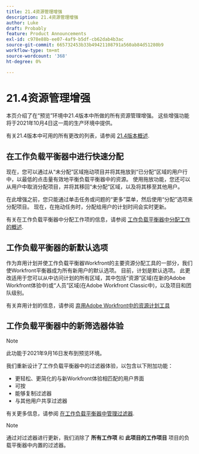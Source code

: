 ```yaml
---
title: 21.4资源管理增强
description: 21.4资源管理增强
author: Luke
draft: Probably
feature: Product Announcements
exl-id: c978e88b-ee07-4af9-b5df-cb62dab4b3ac
source-git-commit: 665732453b33b49421108791a560ab84d51280b9
workflow-type: tm+mt
source-wordcount: '368'
ht-degree: 0%

---
```


# 21.4资源管理增强

本页介绍了在“预览”环境中21.4版本中所做的所有资源管理增强。 这些增强功能将于2021年10月4日这一周的生产环境中提供。

有关21.4版本中可用的所有更改的列表，请参阅 [21.4版本概述](../../../product-announcements/product-releases/21.4-release-activity/21.4-release-overview.md).

## 在工作负载平衡器中进行快速分配

现在，您可以通过从“未分配”区域拖动项目并将其拖放到“已分配”区域的用户行中，以最低的点击量有效地平衡负载平衡器中的资源。 使用拖放功能，您还可以从用户中取消分配项目，并将其移回“未分配”区域，以及将其移至其他用户。

在此增强之前，您只能通过单击任务或问题的“更多”菜单，然后使用“分配”选项来分配项目。 现在，在拖动任务时，分配给用户的计划时间会实时更新。

有关在工作负载平衡器中分配工作项的信息，请参阅 [工作负载平衡器中分配工作的概述](../../../resource-mgmt/workload-balancer/assign-work-in-workload-balancer.md).

## 工作负载平衡器的新默认选项

作为弃用计划并使工作负载平衡器Workfront的主要资源分配工具的一部分，我们使Workfront平衡器成为所有新用户的默认选项。 目前，计划是默认选项。 此更改适用于您可以从中访问计划的所有区域，其中包括“资源”区域(在新的Adobe Workfront体验中)或“人员”区域(在Adobe Workfront Classic中)，以及项目和团队级别。

有关弃用计划的信息，请参阅 [弃用Adobe Workfront中的资源计划工具](../../../resource-mgmt/resource-mgmt-overview/deprecate-resource-scheduling.md)

## 工作负载平衡器中的新筛选器体验

>[!NOTE]
>
>此功能于2021年9月16日发布到预览环境。

我们重新设计了工作负载平衡器中的过滤器体验，以包含以下附加功能：

* 更轻松、更简化的与新Workfront体验相匹配的用户界面
* 可按
* 能够复制过滤器
* 与其他用户共享过滤器

有关更多信息，请参阅 [在工作负载平衡器中管理过滤器](../../../resource-mgmt/workload-balancer/filter-information-workload-balancer.md).

>[!NOTE]
>
>通过对过滤器进行更新，我们消除了 **所有工作项** 和 **此项目的工作项目** 项目的负载平衡器中内置的过滤器。

